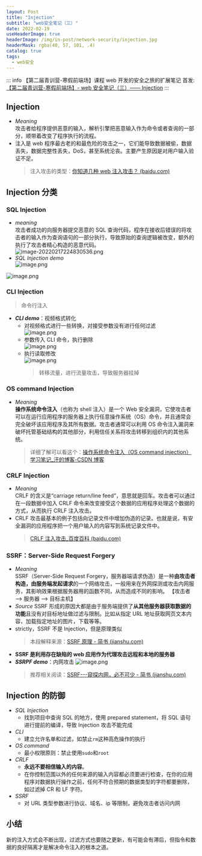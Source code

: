 ```yaml
---
layout: Post
title: "Injection"
subtitle: "web安全笔记（三）"
date: 2022-02-19
useHeaderImage: true
headerImage: /img/in-post/network-security/injection.jpg
headerMask: rgba(40, 57, 101, .4)
catalog: true
tags:
  - web安全
---
```


::: info
【第二届青训营-寒假前端场】课程 web 开发的安全之旅的扩展笔记
首发: [【第二届青训营-寒假前端场】- web 安全笔记（三）—— Injection](https://forum.juejin.cn/youthcamp/post/7066062685690920996?from=4)
:::

## Injection

- _Meaning_\
   攻击者给程序提供恶意的输入，解析引擎把恶意输入作为命令或者查询的一部分，顺带着改变了程序执行的流程。
- 注入是 web 程序最古老的和最危险的攻击之一，它们能导致数据被偷，数据丢失，数据完整性丢失，DoS，甚至系统沦丧。主要产生原因是对用户输入验证不足。
  > 注入攻击的类型：[你知道几种 web 注入攻击？ (baidu.com)](https://baijiahao.baidu.com/s?id=1632641114268530695&wfr=spider&for=pc)

## Injection 分类

### SQL Injection

- _meaning_\
  攻击者成功的向服务器提交恶意的 SQL 查询代码，程序在接收后错误的将攻击者的输入作为查询语句的一部分执行，导致原始的查询逻辑被改变，额外的执行了攻击者精心构造的恶意代码。\
  ![image-20220217224830536.png](https://p3-juejin.byteimg.com/tos-cn-i-k3u1fbpfcp/4519f36b538a42b9b5de3ce255bb2eab~tplv-k3u1fbpfcp-zoom-1.image)
- _SQL Injection demo_ \
  ![image.png](https://p3-juejin.byteimg.com/tos-cn-i-k3u1fbpfcp/5dbd6f01c444400680de87758d95ec02~tplv-k3u1fbpfcp-zoom-1.image)

![image.png](https://p3-juejin.byteimg.com/tos-cn-i-k3u1fbpfcp/2360ade931e845b98ae834186da873ea~tplv-k3u1fbpfcp-zoom-1.image)

### CLI Injection

> 命令行注入

- **_CLI demo_**：视频格式转化
  - 对视频格式进行一些转换，对接受参数没有进行任何过滤 \
    ![image.png](https://p3-juejin.byteimg.com/tos-cn-i-k3u1fbpfcp/4447fc44909e4c8bbc2530f8c7da4d5a~tplv-k3u1fbpfcp-zoom-1.image)
  - 参数传入 CLI 命令，执行删除 \
    ![image.png](https://p3-juejin.byteimg.com/tos-cn-i-k3u1fbpfcp/5801f017980945a5a52daef246e3b1e4~tplv-k3u1fbpfcp-zoom-1.image)
  - 执行读取修改 \
    ![image.png](https://p3-juejin.byteimg.com/tos-cn-i-k3u1fbpfcp/99e2fb3c6c384a088508bc54b56ab31c~tplv-k3u1fbpfcp-zoom-1.image)
    > 转移流量，进行流量攻击，导致服务器挂掉

### OS command Injection

- _Meaning_\
   **操作系统命令注入**（也称为 shell 注入）是一个 Web 安全漏洞，它使攻击者可以在运行应用程序的服务器上执行任意操作系统（OS）命令，并且通常会完全破坏该应用程序及其所有数据。攻击者通常可以利用 OS 命令注入漏洞来破坏托管基础结构的其他部分，利用信任关系将攻击转移到组织内的其他系统。
  > 详细了解可以看这个：[操作系统命令注入（OS command injection）学习笔记\_汗的博客-CSDN 博客](https://blog.csdn.net/Alexhcf/article/details/105937997)

### CRLF Injection

- _Meaning_\
  CRLF 的含义是“carriage return/line feed”，意思就是回车。攻击者可以通过在一段数据中加入 CRLF 命令来改变接受这个数据的应用程序处理这个数据的方式，从而执行 CRLF 注入攻击。
- CRLF 攻击最基本的例子包括向记录文件中增加伪造的记录。也就是说，有安全漏洞的应用程序把一个用户输入的内容写到系统记录文件中。
  > [CRLF 注入攻击\_百度百科 (baidu.com)](https://baike.baidu.com/item/CRLF%E6%B3%A8%E5%85%A5%E6%94%BB%E5%87%BB/14696969)

### SSRF：Server-Side Request Forgery

- _Meaning_\
  SSRF（Server-Side Request Forgery，服务器端请求伪造）是一种**由攻击者构造，由服务端发起请求**的一个网络攻击，一般用来在外网探测或攻击内网服务，其影响效果根据服务器用的函数不同，从而造成不同的影响。 【攻击者 ——> 服务器 ——> 目标主机】
- _Source_
  SSRF 形成的原因大都是由于服务端提供了**从其他服务器获取数据的功能**且没有对目标地址做过滤与限制。比如从指定 URL 地址获取网页文本内容，加载指定地址的图片，下载等等。
- strictly，SSRF 不是 Injection，但是原理类似
  > 本段解释来源：[SSRF 原理 - 简书 (jianshu.com)](https://www.jianshu.com/p/7eb20247193a)
- **SSRF 是利用存在缺陷的 web 应用作为代理攻击远程和本地的服务器**
- **_SSRPF demo_**：内网攻击 ![image.png](https://p3-juejin.byteimg.com/tos-cn-i-k3u1fbpfcp/7b23e1dc4d7f477d8700f963d85e3d9c~tplv-k3u1fbpfcp-zoom-1.image)
  > 推荐相关阅读：[SSRF---窥探内网，必不可少 - 简书 (jianshu.com)](https://www.jianshu.com/p/08ad1341dcd8)

## Injection 的防御

- _SQL Injection_
  - 找到项目中查询 SQL 的地方，使用 prepared statement，将 SQL 语句进行提前的编译，导致 Injection 攻击不能完成
- _CLI_
  - 建立允许名单和过滤，如禁止`rm`这种高危操作的执行
- _OS command_
  - 最小权限原则：禁止使用`sudo`和`root`
- _CRLF_
  - **永远不要相信输入的内容**。
  - 在你控制范围以外的任何来源的输入内容都必须要进行检查，在你的应用程序对数据执行操作之前，任何不符合预期的数据类型的字符都要删除，如过滤掉 CR 和 LF 字符。
- _SSRF_
  - 对 URL 类型参数进行协议、域名、ip 等限制，避免攻击者访问内网

## 小结

新的注入方式会不断出现，过滤方式也要随之更新，有可能会有滞后，但指令和数据的良好隔离才是解决命令注入的根本之道。
